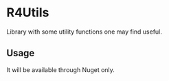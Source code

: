# R4Utils
Library with some utility functions one may find useful.

## Usage

It will be available through Nuget only.
